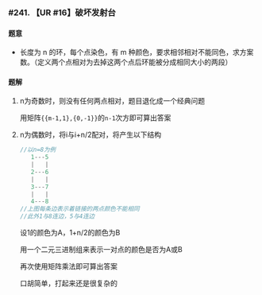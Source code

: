 ### #241. 【UR #16】破坏发射台

#### 题意

* 长度为 n 的环，每个点染色，有 m 种颜色，要求相邻相对不能同色，求方案数。（定义两个点相对为去掉这两个点后环能被分成相同大小的两段）

#### 题解

1. n为奇数时，则没有任何两点相对，题目退化成一个经典问题

   用矩阵`{{m-1,1},{0,-1}}`的`n-1`次方即可算出答案

2. n为偶数时，将i与i+n/2配对，将产生以下结构

   ```c++
   //以n=8为例
      1---5
      |   |
      2---6
      |   |
      3---7
      |   |
      4---8
   //上图每条边表示着链接的两点颜色不能相同
   //此外1与8连边，5与4连边
   ```

   设1的颜色为A，1+n/2的颜色为B

   用一个二元三进制组来表示一对点的颜色是否为A或B

   再次使用矩阵乘法即可算出答案

   口胡简单，打起来还是很复杂的

